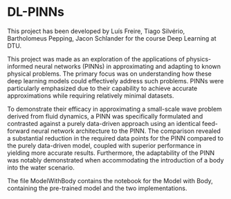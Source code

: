 # DL-PINNs

This project has been developed by Luís Freire, Tiago Silvério, Bartholomeus Pepping, Jacon Schlander for the course Deep Learning at DTU.

This project was made as an exploration of the applications of physics-informed neural networks (PINNs) in approximating and adapting to known physical problems. The primary focus was on understanding how these deep learning models could effectively address such problems. PINNs were particularly emphasized due to their capability to achieve accurate approximations while requiring relatively minimal datasets.

To demonstrate their efficacy in approximating a small-scale wave problem derived from fluid dynamics, a PINN was specifically formulated and contrasted against a purely data-driven approach using an identical feed-forward neural network architecture to the PINN. The comparison revealed a substantial reduction in the required data points for the PINN compared to the purely data-driven model, coupled with superior performance in yielding more accurate results. Furthermore, the adaptability of the PINN was notably demonstrated when accommodating the introduction of a body into the water scenario.

The file ModelWithBody contains the notebook for the Model with Body, containing the pre-trained model and the two implementations.
